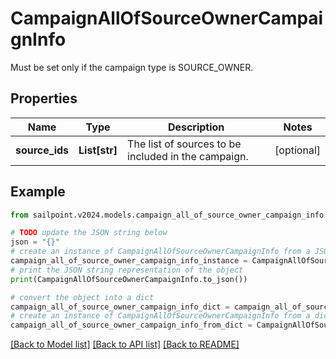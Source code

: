 # CampaignAllOfSourceOwnerCampaignInfo

Must be set only if the campaign type is SOURCE_OWNER.

## Properties

Name | Type | Description | Notes
------------ | ------------- | ------------- | -------------
**source_ids** | **List[str]** | The list of sources to be included in the campaign. | [optional] 

## Example

```python
from sailpoint.v2024.models.campaign_all_of_source_owner_campaign_info import CampaignAllOfSourceOwnerCampaignInfo

# TODO update the JSON string below
json = "{}"
# create an instance of CampaignAllOfSourceOwnerCampaignInfo from a JSON string
campaign_all_of_source_owner_campaign_info_instance = CampaignAllOfSourceOwnerCampaignInfo.from_json(json)
# print the JSON string representation of the object
print(CampaignAllOfSourceOwnerCampaignInfo.to_json())

# convert the object into a dict
campaign_all_of_source_owner_campaign_info_dict = campaign_all_of_source_owner_campaign_info_instance.to_dict()
# create an instance of CampaignAllOfSourceOwnerCampaignInfo from a dict
campaign_all_of_source_owner_campaign_info_from_dict = CampaignAllOfSourceOwnerCampaignInfo.from_dict(campaign_all_of_source_owner_campaign_info_dict)
```
[[Back to Model list]](../README.md#documentation-for-models) [[Back to API list]](../README.md#documentation-for-api-endpoints) [[Back to README]](../README.md)


